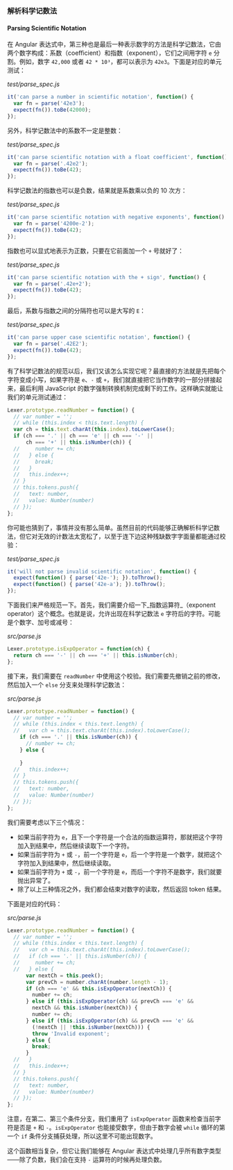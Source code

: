 ### 解析科学记数法
#### Parsing Scientific Notation

在 Angular 表达式中，第三种也是最后一种表示数字的方法是科学记数法，它由两个数字构成：系数（coefficient）和指数（exponent），它们之间用字符 `e` 分割。例如，数字 `42,000` 或者 `42 * 10³`，都可以表示为 `42e3`。下面是对应的单元测试：

_test/parse_spec.js_

```js
it('can parse a number in scientific notation', function() {
  var fn = parse('42e3');
  expect(fn()).toBe(42000);
});
```

另外，科学记数法中的系数不一定是整数：

_test/parse_spec.js_

```js
it('can parse scientific notation with a float coefficient', function() {
  var fn = parse('.42e2');
  expect(fn()).toBe(42);
});
```

科学记数法的指数也可以是负数，结果就是系数乘以负的 10 次方：

_test/parse_spec.js_

```js
it('can parse scientific notation with negative exponents', function() {
  var fn = parse('4200e-2');
  expect(fn()).toBe(42);
});
```

指数也可以显式地表示为正数，只要在它前面加一个 `+` 号就好了：

_test/parse_spec.js_

```js
it('can parse scientific notation with the + sign', function() {
  var fn = parse('.42e+2');
  expect(fn()).toBe(42);
});
```

最后，系数与指数之间的分隔符也可以是大写的 `E`：

_test/parse_spec.js_

```js
it('can parse upper case scientific notation', function() {
  var fn = parse('.42E2');
  expect(fn()).toBe(42);
});
```

有了科学记数法的规范以后，我们又该怎么实现它呢？最直接的方法就是先把每个字符变成小写，如果字符是 `e`、`-` 或 `+`，我们就直接把它当作数字的一部分拼接起来，最后利用 JavaScript 的数字强制转换机制完成剩下的工作。这样确实就能让我们的单元测试通过：

```js
Lexer.prototype.readNumber = function() {
  // var number = '';
  // while (this.index < this.text.length) {
  var ch = this.text.charAt(this.index).toLowerCase();
  if (ch === '.' || ch === 'e' || ch === '-' ||
      ch === '+' || this.isNumber(ch)) {
  //     number += ch;
  //   } else {
  //     break;
  //   }
  //   this.index++;
  // }
  // this.tokens.push({
  //   text: number,
  //   value: Number(number)
  // });
};
```

你可能也猜到了，事情并没有那么简单。虽然目前的代码能够正确解析科学记数法，但它对无效的计数法太宽松了，以至于连下边这种残缺数字字面量都能通过校验：

_test/parse_spec.js_

```js
it('will not parse invalid scientific notation', function() {
  expect(function() { parse('42e-'); }).toThrow();
  expect(function() { parse('42e-a'); }).toThrow();
});
```

下面我们来严格规范一下。首先，我们需要介绍一下_指数运算符_（exponent operator）这个概念。也就是说，允许出现在科学记数法 `e` 字符后的字符。可能是个数字、加号或减号：

_src/parse.js_

```js
Lexer.prototype.isExpOperator = function(ch) {
  return ch === '-' || ch === '+' || this.isNumber(ch);
};
```

接下来，我们需要在 `readNumber` 中使用这个校验。我们需要先撤销之前的修改，然后加入一个 `else` 分支来处理科学记数法：

_src/parse.js_

```js
Lexer.prototype.readNumber = function() {
  // var number = '';
  // while (this.index < this.text.length) {
  //   var ch = this.text.charAt(this.index).toLowerCase();
    if (ch === '.' || this.isNumber(ch)) {
      // number += ch;
    } else {
      
    }
  //   this.index++;
  // }
  // this.tokens.push({
  //   text: number,
  //   value: Number(number)
  // });
};
```

我们需要考虑以下三个情况：

- 如果当前字符为 `e`，且下一个字符是一个合法的指数运算符，那就把这个字符加入到结果中，然后继续读取下一个字符。
- 如果当前字符为 `+` 或 `-`，前一个字符是 `e`，后一个字符是一个数字，就把这个字符加入到结果中，然后继续读取。
- 如果当前字符为 `+` 或 `-`，前一个字符是 `e`，而后一个字符不是数字，我们就要抛出异常了。
- 除了以上三种情况之外，我们都会结束对数字的读取，然后返回 token 结果。

下面是对应的代码：

_src/parse.js_

```js
Lexer.prototype.readNumber = function() {
  // var number = '';
  // while (this.index < this.text.length) {
  //   var ch = this.text.charAt(this.index).toLowerCase();
  //   if (ch === '.' || this.isNumber(ch)) {
  //     number += ch;
  //   } else {
      var nextCh = this.peek();
      var prevCh = number.charAt(number.length - 1);
      if (ch === 'e' && this.isExpOperator(nextCh)) {
        number += ch;
      } else if (this.isExpOperator(ch) && prevCh === 'e' &&
        nextCh && this.isNumber(nextCh)) {
        number += ch;
      } else if (this.isExpOperator(ch) && prevCh === 'e' &&
        (!nextCh || !this.isNumber(nextCh))) {
        throw 'Invalid exponent';
      } else {
        break;
      }
  //   }
  //   this.index++;
  // }
  // this.tokens.push({
  //   text: number,
  //   value: Number(number)
  // });
};
```

注意，在第二、第三个条件分支，我们重用了 `isExpOperator` 函数来检查当前字符是否是 `+` 和 `-`。`isExpOperator` 也能接受数字，但由于数字会被 `while` 循环的第一个 `if` 条件分支捕获处理，所以这里不可能出现数字。

这个函数相当复杂，但它让我们能够在 Angular 表达式中处理几乎所有数字类型——除了负数，我们会在支持 `-` 运算符的时候再处理负数。